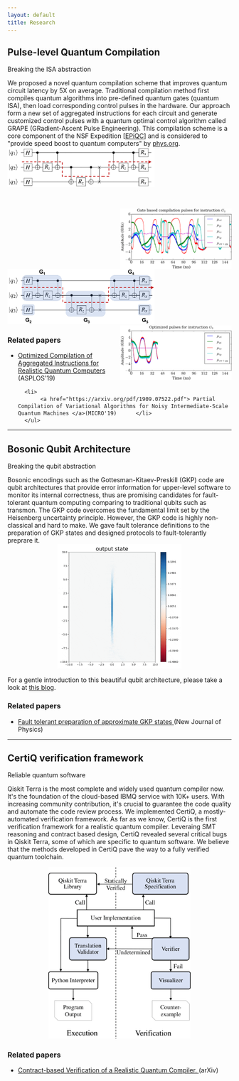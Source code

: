 ```yaml
---
layout: default
title: Research
---
```


Pulse-level Quantum Compilation
-------------------
<p id="secondarytitle"> Breaking the ISA abstraction </p> 
We proposed a novel quantum compilation scheme that improves quantum circuit latency by 5X on average. Traditional compilation method first compiles quantum algorithms into pre-defined quantum gates (quantum ISA), then load corresponding control pulses in the hardware. Our approach form a new set of aggregated instructions for each circuit and generate customized control pulses with a quantum optimal control algorithm called GRAPE (GRadient-Ascent Pulse Engineering). This compilation
scheme is a core component of the NSF Expedition [<a href="epiqc.uchicago.edu">EPiQC</a>] and is considered to "provide speed boost to quantum computers" by <a href="https://phys.org/news/2019-04-boost-quantum.html">phys.org</a>. 

<img src="../assets/img/QAOA_CriticalPath.png" width="330" style="padding-bottom: 45px;">
<img src="../assets/img/qaoa_demo1.png" width="250" align="right"> <br>
<img src="../assets/img/QAOA_Aggregated.png"  width="330">
<img src="../assets/img/qaoa_demo.png" width="250" align="right">

<div>
        <h3>Related papers </h3>
	    <ul>
        <li>
            <a href="https://arxiv.org/pdf/1902.01474.pdf">Optimized Compilation of Aggregated Instructions for Realistic Quantum Computers</a> (ASPLOS'19)
  	    </li>

      <li>
           <a href="https://arxiv.org/pdf/1909.07522.pdf"> Partial Compilation of Variational Algorithms for Noisy Intermediate-Scale Quantum Machines </a>(MICRO'19)      </li>
      </ul>
</div>

* * *

Bosonic Qubit Architecture
------------------------
<p id="secondarytitle"> Breaking the qubit abstraction </p> 
Bosonic encodings such as the Gottesman-Kitaev-Preskill (GKP) code are qubit architectures that provide error information for upper-level software to monitor its internal correctness, thus are promising candidates for fault-tolerant quantum computing comparing to traditional qubits such as transmon. The GKP code overcomes the fundamental limit set by the Heisenberg uncertainty principle. However, the GKP code is highly non-classical and hard to make. We gave fault tolerance definitions to the preparation of GKP states and designed protocols to fault-tolerantly preprare it.
<div align="center">
<img src="../assets/img/gkp.gif"  width="280">
</div>

For a gentle introduction to this beautiful qubit architecture, please take a look at <a href="https://godott.github.io/gkp.html">this blog</a>.
<div>
        <h3>Related papers </h3>
	    <ul>
        <li>
           <a href="https://iopscience.iop.org/article/10.1088/1367-2630/ab3a62/pdf">Fault tolerant preparation of approximate GKP states </a>
           (New Journal of Physics)
        </li>
      </ul>
</div>

* * *

CertiQ verification framework
-------------------------
<p id="secondarytitle"> Reliable quantum software</p> 

Qiskit Terra is the most complete and widely used quantum compiler now. It's the foundation of the cloud-based IBMQ service with 10K+ users. With increasing community contribution, it's crucial to guarantee the code quality and automate the code review process. We implemented CertiQ, a mostly-automated verification framework. As far as we know, CertiQ is the first verification framework for a realistic quantum compiler. Leveraing SMT reasoning and contract based design, CertiQ revealed several critical bugs in Qiskit Terra, some of which are specific to quantum software. We believe that the methods developed in CertiQ pave the way to a fully verified quantum toolchain.
<div align="center">
<img src="../assets/img/certiq_flow.png"  width="320">
</div>
<div>
        <h3>Related papers </h3>
	    <ul>
            <li> <a href="https://arxiv.org/abs/1908.08963.pdf">
              Contract-based Verification of a Realistic Quantum Compiler. </a> (arXiv)
            </li>
        </ul>
</div>
